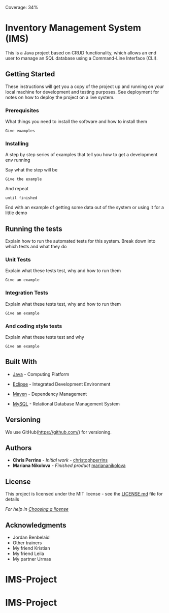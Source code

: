 Coverage: 34%
# Inventory Management System (IMS)

This is a Java project based on CRUD functionality, which allows an end user to manage an SQL database using a Command-Line Interface (CLI).

## Getting Started

These instructions will get you a copy of the project up and running on your local machine for development and testing purposes. See deployment for notes on how to deploy the project on a live system.

### Prerequisites

What things you need to install the software and how to install them

```
Give examples
```

### Installing

A step by step series of examples that tell you how to get a development env running

Say what the step will be

```
Give the example
```

And repeat

```
until finished
```

End with an example of getting some data out of the system or using it for a little demo

## Running the tests

Explain how to run the automated tests for this system. Break down into which tests and what they do

### Unit Tests 

Explain what these tests test, why and how to run them

```
Give an example
```

### Integration Tests 
Explain what these tests test, why and how to run them

```
Give an example
```

### And coding style tests

Explain what these tests test and why

```
Give an example
```

## Built With

* [Java](https://www.java.com/en/) - Computing Platform

* [Eclipse](https://www.eclipse.org/downloads/) - Integrated Development Environment

* [Maven](https://maven.apache.org/) - Dependency Management

* [MySQL](https://www.mysql.com/) - Relational Database Management System

## Versioning

We use GitHub(https://github.com/) for versioning.

## Authors

* **Chris Perrins** - *Initial work* - [christophperrins](https://github.com/christophperrins)
* **Mariana Nikolova** - *Finished product* [mariananikolova](https://github.com/mariana-ks01/IMS-22JulyEnable3)

## License

This project is licensed under the MIT license - see the [LICENSE.md](LICENSE.md) file for details 

*For help in [Choosing a license](https://choosealicense.com/)*

## Acknowledgments

* Jordan Benbelaid
* Other trainers
* My friend Kristian
* My friend Leila
* My partner Urmas
# IMS-Project
# IMS-Project

